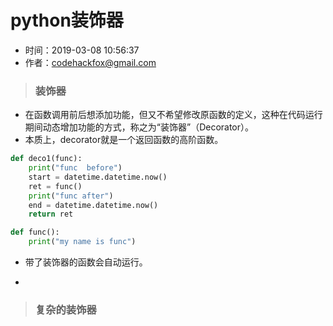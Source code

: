 # python装饰器

- 时间：2019-03-08 10:56:37
- 作者：codehackfox@gmail.com


>### 装饰器

- 在函数调用前后想添加功能，但又不希望修改原函数的定义，这种在代码运行期间动态增加功能的方式，称之为“装饰器”（Decorator）。
- 本质上，decorator就是一个返回函数的高阶函数。

```python
def deco1(func):
    print("func  before")
    start = datetime.datetime.now()
    ret = func()
    print("func after")
    end = datetime.datetime.now()
    return ret

def func():
    print("my name is func")
```

- 带了装饰器的函数会自动运行。

- 
>### 复杂的装饰器

